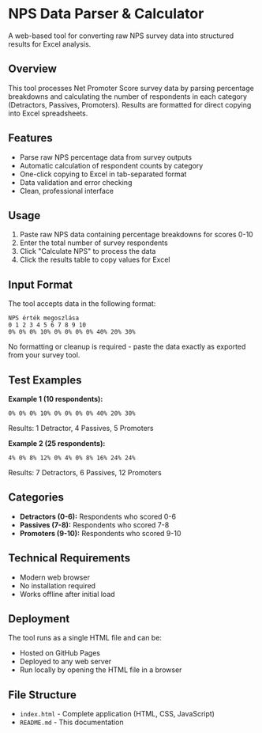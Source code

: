 # NPS Data Parser & Calculator

A web-based tool for converting raw NPS survey data into structured results for Excel analysis.

## Overview

This tool processes Net Promoter Score survey data by parsing percentage breakdowns and calculating the number of respondents in each category (Detractors, Passives, Promoters). Results are formatted for direct copying into Excel spreadsheets.

## Features

- Parse raw NPS percentage data from survey outputs
- Automatic calculation of respondent counts by category
- One-click copying to Excel in tab-separated format
- Data validation and error checking
- Clean, professional interface

## Usage

1. Paste raw NPS data containing percentage breakdowns for scores 0-10
2. Enter the total number of survey respondents
3. Click "Calculate NPS" to process the data
4. Click the results table to copy values for Excel

## Input Format

The tool accepts data in the following format:

```
NPS érték megoszlása
0 1 2 3 4 5 6 7 8 9 10
0% 0% 0% 10% 0% 0% 0% 0% 40% 20% 30%
```

No formatting or cleanup is required - paste the data exactly as exported from your survey tool.

## Test Examples

**Example 1 (10 respondents):**
```
0% 0% 0% 10% 0% 0% 0% 0% 40% 20% 30%
```
Results: 1 Detractor, 4 Passives, 5 Promoters

**Example 2 (25 respondents):**
```
4% 0% 8% 12% 0% 4% 0% 8% 16% 24% 24%
```
Results: 7 Detractors, 6 Passives, 12 Promoters

## Categories

- **Detractors (0-6):** Respondents who scored 0-6
- **Passives (7-8):** Respondents who scored 7-8  
- **Promoters (9-10):** Respondents who scored 9-10

## Technical Requirements

- Modern web browser
- No installation required
- Works offline after initial load

## Deployment

The tool runs as a single HTML file and can be:
- Hosted on GitHub Pages
- Deployed to any web server
- Run locally by opening the HTML file in a browser

## File Structure

- `index.html` - Complete application (HTML, CSS, JavaScript)
- `README.md` - This documentation

